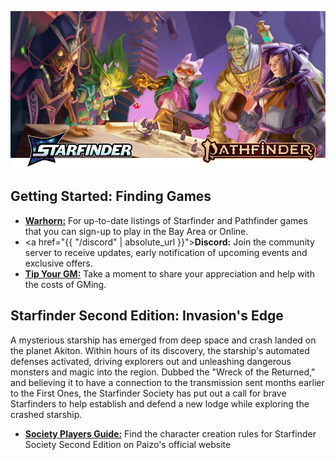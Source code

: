 
![Image](/assets/img/featured-starfinder-pathfinder.webp)

## Getting Started: Finding Games

- [**Warhorn:**](https://warhorn.net/events/tethyr-x-starfinder-pathfinder-2e) For up-to-date listings of Starfinder and Pathfinder games that you can sign-up to play in the Bay Area or Online.
- <a href="{{ "/discord" | absolute_url }}">**Discord:**</a> Join the community server to receive updates, early notification of upcoming events and exclusive offers.
- [**Tip Your GM:**](https://ko-fi.com/tethyr) Take a moment to share your appreciation and help with the costs of GMing.

## Starfinder Second Edition: Invasion's Edge

A mysterious starship has emerged from deep space and crash landed on the planet Akiton. Within hours of its discovery, the starship's automated defenses activated, driving explorers out and unleashing dangerous monsters and magic into the region. Dubbed the "Wreck of the Returned," and believing it to have a connection to the transmission sent months earlier to the First Ones, the Starfinder Society has put out a call for brave Starfinders to help establish and defend a new lodge while exploring the crashed starship.
- [**Society Players Guide:**](https://downloads.paizo.com/OP-Files/SFS+Invasions+Edge+Players+Guide.pdf) Find the character creation rules for Starfinder Society Second Edition on Paizo's official website
